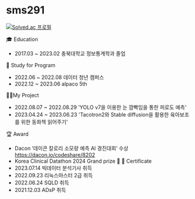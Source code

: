 # sms291
 
[![Solved.ac 프로필](http://mazassumnida.wtf/api/v2/generate_badge?boj=sms9456)](https://solved.ac/sms9456)



🎓 Education
- 2017.03 ~ 2023.02 충북대학교 정보통계학과 졸업


📖 Study for Program
- 2022.06 ~ 2022.08 데이터 청년 캠퍼스
- 2022.12 ~ 2023.06 alpaco 5th

👨‍💻My Project
- 2022.08.07 ~ 2022.08.29 'YOLO v7을 이용한 눈 깜빡임을 통한 피로도 예측'
- 2023.04.24 ~ 2023.06.23 'Tacotron2와 Stable diffusion을 활용한 육아보조를 위한 동화책 읽어주기'


🏆 Award
- Dacon ‘데이콘 칼로리 소모량 예측 AI 경진대회’ 수상 https://dacon.io/codeshare/8202
- Korea Clinical Datathon 2024 Grand prize 🥇
🪪 Certificate
- 2023.07.14 빅데이터 분석기사 취득
- 2022.09.23 리눅스마스터 2급 취득
- 2022.06.24 SQLD 취득
- 2021.12.03 ADsP 취득
